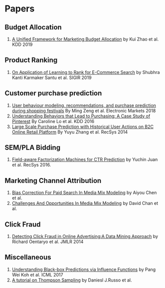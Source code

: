 # Papers
## Budget Allocation
1. [A Unified Framework for Marketing Budget Allocation](https://arxiv.org/pdf/1902.01128.pdf) by Kui Zhao et al. KDD 2019

## Product Ranking
1. [On Application of Learning to Rank for E-Commerce Search](https://arxiv.org/pdf/1903.04263.pdf) by Shubhra Kanti Karmaker Santu et al. SIGIR 2019

## Customer purchase prediction
1. [User behaviour modeling, recommendations, and purchase prediction
during shopping festivals](http://hanchengcao.me/pdf/ECommerce.pdf) By Ming Zeng et al. Electronic Markets 2018
2. [Understanding Behaviors that Lead to Purchasing:
A Case Study of Pinterest](https://cs.stanford.edu/people/jure/pubs/pinterest-kdd16.pdf) By Caroline Lo et al. KDD 2016
3. [Large Scale Purchase Prediction with
Historical User Actions on B2C Online Retail Platform](https://arxiv.org/pdf/1408.6515.pdf) By Yuyu Zhang et al. RecSys 2014
## SEM/PLA Bidding
1. [Field-aware Factorization Machines for CTR Prediction](https://www.csie.ntu.edu.tw/~cjlin/papers/ffm.pdf) by Yuchin Juan et al. RecSys 2016. 

## Marketing Channel Attribution
1. [Bias Correction For Paid Search In Media Mix Modeling](https://arxiv.org/abs/1807.03292) by Aiyou Chen et al. 
2. [Challenges And Opportunities In Media Mix Modeling](https://static.googleusercontent.com/media/research.google.com/en//pubs/archive/45998.pdf) by David Chan et al.

## Click Fraud
1. [Detecting Click Fraud in Online Advertising:A Data Mining Approach](http://www.jmlr.org/papers/volume15/oentaryo14a/oentaryo14a.pdf) by Richard Oentaryo et al. JMLR 2014

## Miscellaneous
1. [Understanding Black-box Predictions via Influence Functions](http://proceedings.mlr.press/v70/koh17a/koh17a.pdf) by Pang Wei Koh et al. ICML 2017
2. [A tutorial on Thompson Sampling](https://arxiv.org/pdf/1707.02038.pdf) by Daniesl J.Russo et al. 

